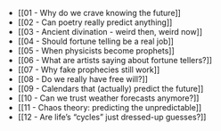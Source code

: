 - [[01 - Why do we crave knowing the future]]
- [[02 - Can poetry really predict anything]]
- [[03 - Ancient divination - weird then, weird now]]
- [[04 - Should fortune telling be a real job]]
- [[05 - When physicists become prophets]]
- [[06 - What are artists saying about fortune tellers?]]
- [[07 - Why fake prophecies still work]]
- [[08 - Do we really have free will?]]
- [[09 - Calendars that (actually) predict the future]]
- [[10 - Can we trust weather forecasts anymore?]]
- [[11 - Chaos theory: predicting the unpredictable]]
- [[12 - Are life’s “cycles” just dressed-up guesses?]]
